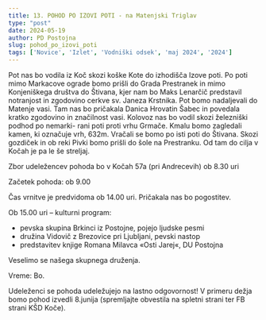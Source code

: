 ```yaml
---
title: 13. POHOD PO IZOVI POTI - na Matenjski Triglav
type: "post"
date: 2024-05-19
author: PD Postojna
slug: pohod_po_izovi_poti
tags: ['Novice', 'Izlet', 'Vodniški odsek', 'maj 2024', '2024']
---
```


Pot nas bo vodila iz Koč skozi koške Kote do izhodišča Izove poti. Po poti mimo Markacove ograde bomo prišli do
Grada Prestranek in mimo Konjeniškega društva do Štivana, kjer nam bo Maks Lenarčič predstavil notranjost in
zgodovino cerkve sv. Janeza Krstnika. Pot bomo nadaljevali do Matenje vasi. Tam nas bo pričakala Danica Hrovatin
Šabec in povedala kratko zgodovino in značilnost vasi. Kolovoz nas bo vodil skozi železniški podhod po nemarki-
rani poti proti vrhu Grmače. Kmalu bomo zagledali kamen, ki označuje vrh, 632m. Vračali se bomo po isti poti do
Štivana. Skozi gozdiček in ob reki Pivki bomo prišli do šole na Prestranku. Od tam do cilja v Kočah je pa le še streljaj.

Zbor udeležencev pohoda bo v Kočah 57a (pri Andrecevih) ob 8.30 uri

Začetek pohoda: ob 9.00

Čas vrnitve je predvidoma ob 14.00 uri. Pričakala nas bo pogostitev.

Ob 15.00 uri – kulturni program:
- pevska skupina Brkinci iz Postojne, pojejo ljudske pesmi
- družina Vidovič z Brezovice pri Ljubljani, pevski nastop
- predstavitev knjige Romana Milavca «Osti Jarej«, DU Postojna

Veselimo se našega skupnega druženja.

Vreme: Bo.

Udeleženci se pohoda udeležujejo na lastno odgovornost!
V primeru dežja bomo pohod izvedli 8.junija (spremljajte obvestila na spletni
strani ter FB strani KŠD Koče).